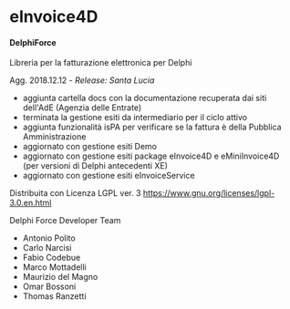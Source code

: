 # eInvoice4D

#### DelphiForce

Libreria per la fatturazione elettronica per Delphi 



Agg. 2018.12.12 - *Release: Santa Lucia*

- aggiunta cartella docs con la documentazione recuperata dai siti dell'AdE (Agenzia delle Entrate)
- terminata la gestione esiti da intermediario per il ciclo attivo
- aggiunta funzionalità isPA per verificare se la fattura è della Pubblica Amministrazione
- aggiornato con gestione esiti Demo
- aggiornato con gestione esiti package eInvoice4D e eMiniInvoice4D (per versioni di Delphi antecedenti XE)
- aggiornato con gestione esiti eInvoiceService



Distribuita con Licenza LGPL ver. 3 https://www.gnu.org/licenses/lgpl-3.0.en.html



Delphi Force Developer Team

- Antonio Polito
- Carlo Narcisi
- Fabio Codebue
- Marco Mottadelli
- Maurizio del Magno
- Omar Bossoni
- Thomas Ranzetti